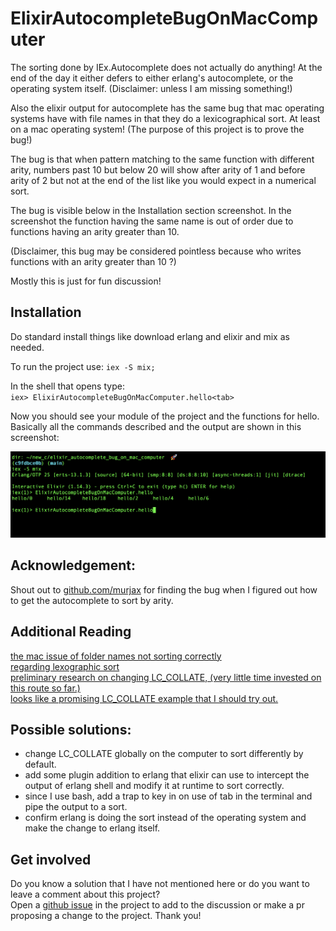 # ElixirAutocompleteBugOnMacComputer

The sorting done by IEx.Autocomplete does not actually do anything!
At the end of the day it either defers to either erlang's autocomplete, or the operating system itself.
(Disclaimer: unless I am missing something!)

Also the elixir output for autocomplete has the same bug that mac operating systems have with file names in that they do a lexicographical sort. At least on a mac operating system!
(The purpose of this project is to prove the bug!)

The bug is that when pattern matching to the same function with different arity, numbers past 10 but below 20 will show after arity of 1 and before arity of 2 but not at the end of the list like you would expect in a numerical sort.

<!--
This is due to how lexicographical sorts work, and from what I can gather in a quick research spike, is used by the operating system over a name + numerical for performance reasons. This same problem exists with folder names in the mac operating system. There is and LC_COLLATE config variable that might fix this issue for folders in certain operating systems. Still researching an LC_COLLATE fix.
-->
The bug is visible below in the Installation section screenshot. In the screenshot the function having the same name is out of order due to functions having an arity greater than 10.


(Disclaimer, this bug may be considered pointless because who writes functions with an arity greater than 10 ?)  

Mostly this is just for fun discussion!

## Installation
Do standard install things like download erlang and elixir and mix as needed.

To run the project use:
`iex -S mix;`

In the shell that opens type:  
`iex> ElixirAutocompleteBugOnMacComputer.hello<tab>`

Now you should see your module of the project and the functions for hello.
Basically all the commands described and the output are shown in this screenshot:

![example](/terminal_example.png)

<!--

## Installation

The below stuff is always wrong for a person making an elixir project for the first time. That is about the publish phase of a project...

This installation sections should really include solely.
Get started by running iex -S mix

your project name is the module put a capital letter of your project name and hit tab to autocomplete to the full module name.

put a . and hit tab a few more times to get autocomplete to expose the hello function.

type he and then tab to autocomplete.

and hit enter to see the function return :world.

^ or at least they should just put a link to if you are writing the library for the first time go here to this getting started link for mix.

If [available in Hex](https://hex.pm/docs/publish), the package can be installed
by adding `elixir_autocomplete_bug_on_mac_computer` to your list of dependencies in `mix.exs`:

```elixir
def deps do
  [
    {:elixir_autocomplete_bug_on_mac_computer, "~> 0.1.0"}
  ]
end
```

-->
<!--
Documentation can be generated with [ExDoc](https://github.com/elixir-lang/ex_doc)
and published on [HexDocs](https://hexdocs.pm). Once published, the docs can
be found at <https://hexdocs.pm/elixir_autocomplete_bug_on_mac_computer>.
-->
## Acknowledgement:
Shout out to [github.com/murjax](https://github.com/murjax) for finding the bug when I figured out how to get the autocomplete to sort by arity.

## Additional Reading
[the mac issue of folder names not sorting correctly](https://discussions.apple.com/thread/1317720)  
[regarding lexographic sort](https://softwareengineering.stackexchange.com/questions/127639/why-do-some-sorting-methods-sort-by-1-10-2-3)  
[preliminary research on changing LC_COLLATE, (very little time invested on this route so far.)](https://stackoverflow.com/questions/60296828/set-lc-collate-and-lc-ctype-on-macos)  
[looks like a promising LC_COLLATE example that I should try out.](https://apple.stackexchange.com/a/344960)  

## Possible solutions:
- change LC_COLLATE globally on the computer to sort differently by default.
- add some plugin addition to erlang that elixir can use to intercept the output of erlang shell and modify it at runtime to sort correctly.
- since I use bash, add a trap to key in on use of tab in the terminal and pipe the output to a sort.
- confirm erlang is doing the sort instead of the operating system and make the change to erlang itself.

## Get involved
Do you know a solution that I have not mentioned here or do you want to leave a comment about this project?  
Open a [github issue](https://github.com/MichaelDimmitt/ElixirAutocompleteBugOnMacComputer/issues) in the project to add to the discussion or make a pr proposing a change to the project. Thank you!
